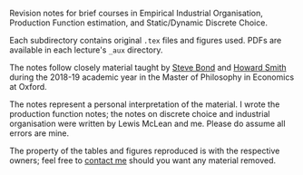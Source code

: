 Revision notes for brief courses in Empirical Industrial Organisation, Production Function estimation, and Static/Dynamic Discrete Choice.

Each subdirectory contains original `.tex` files and figures used. PDFs are available in each lecture's `_aux` directory.

The notes follow closely material taught by [Steve Bond](https://www.nuffield.ox.ac.uk/people/sites/bond-teaching/) and [Howard Smith](https://sites.google.com/site/howardwilliamsmith/) during the 2018-19 academic year in the Master of Philosophy in Economics at Oxford.  

The notes represent a personal interpretation of the material. I wrote the production function notes; the notes on discrete choice and industrial organisation were written by Lewis McLean and me. Please do assume all errors are mine.

The property of the tables and figures reproduced is with the respective owners; feel free to [contact me](gfrt0.github.io) should you want any material removed.
